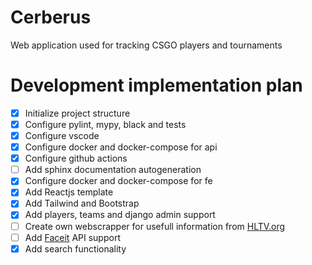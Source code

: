 # Cerberus
Web application used for tracking CSGO players and tournaments

# Development implementation plan
- [x] Initialize project structure
- [x] Configure pylint, mypy, black and tests
- [x] Configure vscode
- [x] Configure docker and docker-compose for api
- [x] Configure github actions
- [ ] Add sphinx documentation autogeneration
- [x] Configure docker and docker-compose for fe
- [x] Add Reactjs template
- [x] Add Tailwind and Bootstrap
- [x] Add players, teams and django admin support
- [ ] Create own webscrapper for usefull information from [HLTV.org](https://www.hltv.org/)
- [ ] Add [Faceit](https://faceit.com) API support
- [x] Add search functionality